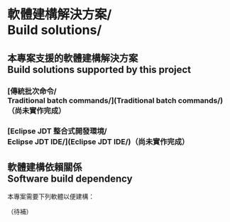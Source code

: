 # 軟體建構解決方案/<br />Build solutions/
## 本專案支援的軟體建構解決方案<br>Build solutions supported by this project
### [傳統批次命令/<br />Traditional batch commands/](Traditional batch commands/)（尚未實作完成）
### [Eclipse JDT 整合式開發環境/<br />Eclipse JDT IDE/](Eclipse JDT IDE/)（尚未實作完成）

## 軟體建構依賴關係<br />Software build dependency
本專案需要下列軟體以便建構：

（待補）